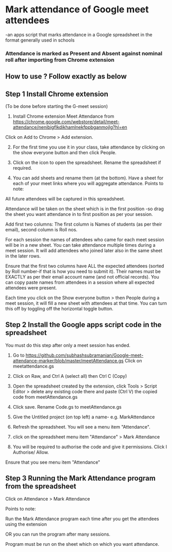 # Mark attendance of Google meet attendees
-an apps script that marks attendance in a Google spreadsheet in the format generally used in schools

### Attendance is marked as Present and Absent against nominal roll after importing from Chrome extension

## How to use ? Follow exactly as below

## Step 1 Install Chrome extension 
(To be done before starting the G-meet session)

1) Install Chrome extension Meet Attendance from https://chrome.google.com/webstore/detail/meet-attendance/nenibigflkdikhamlnekfppbganmojlg?hl=en

Click on Add to Chrome > Add extension. 

2) For the first time you use it in your class, take attendance by clicking on the show everyone button and then click People.

3) Click on the icon to open the spreadsheet. Rename the spreadsheet if required. 

3) You can add sheets and rename them (at the bottom). Have a sheet for each of your meet links where you will aggregate attendance.
Points to note: 

All future attendees will be captured in this spreadsheet. 

Attendance will be taken on the sheet which is in the first position -so drag the sheet you want attendance in to first position as per your session.

Add first two columns: The first column is Names of students (as per their email), second column is Roll nos.

For each session the names of attendees who came for each meet session will be in a new sheet. You can take attendance multiple times during a meet session. It will add attendees who joined later also in the same sheet in the later rows.

Ensure that the first two columns have ALL the expected attendees (sorted by Roll number-if that is how you need to submit it). Their names must be EXACTLY as per their email account name (and not official records). You can copy paste names from attendees in a session where all expected attendees were present.

Each time you click on the Show everyone button > then People during a meet session, it will fill a new sheet with attendees at that time. You can turn this off by toggling off the horizontal toggle button.

## Step 2 Install the Google apps script code in the spreadsheet

You must do this step after only a meet session has ended. 

1) Go to https://github.com/subhashsubramanian/Google-meet-attendance-marker/blob/master/meetAttendance.gs Click on meetattendance.gs 

2) Click on Raw, and Ctrl A (select all) then Ctrl C (Copy)

3) Open the spreadsheet created by the extension, click Tools > Script Editor > delete any existing code there and paste (Ctrl V) the copied code from meetAttendance.gs

4) Click save. Rename Code.gs to meetAttendance.gs

5) Give the Untitled project (on top left) a name- e.g. MarkAttendance

6) Refresh the spreadsheet. You will see a menu item "Attendance". 

7) click on the spreadsheet menu item "Attendance" > Mark Attendance

7) You will be required to authorise the code and give it permissions. Click l Authorise/ Allow. 

Ensure that you see menu item "Attendance"

## Step 3 Running the Mark Attendance program from the spreadsheet

Click on Attendance > Mark Attendance

Points to note:

Run the Mark Attendance program each time after you get the attendees using the extension 

OR you can run the program after many sessions.

Program must be run on the sheet which on which you want attendance.

